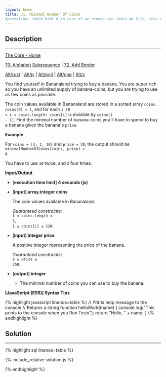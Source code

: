 ```yaml
---
layout: home
title: 71. Minimal Number Of Coins
#permalink: index.html # in case of we remove the index.md file, this doc will be the index page
---
```


<div class="row">
<div class="columnStmt" markdown="1">

## Description

---

[The Core - Home](../../code-signal-arcade-thecore/README.html)

[70. Alphabet Subsequence](../70_alphabetSubsequence/README.html) | [72. Add Border](../72_addBorder/README.html)

[Alt/rust](./Alt_rust/README.md) | [Alt/js](./Alt_js/README.html) | [Alt/py3](./Alt_py3/README.md) | [Alt/cpp](./Alt_cpp/README.md) | [Alt/c](./Alt_c/README.md)

You find yourself in Bananaland trying to buy a banana. You are super rich so you have an unlimited supply of banana-coins, but you are trying to use as few coins as possible.

The coin values available in Bananaland are stored in a sorted array <code>coins</code>. <code>coins[0] = 1</code>, and for each <code>i (0 < i < coins.length) coins[i]</code> is divisible by <code>coins[i - 1]</code>. Find the minimal number of banana-coins you'll have to spend to buy a banana given the banana's <code>price</code>.

**Example**

For <code>coins = [1, 2, 10]</code> and <code>price = 28</code>, the output should be
<code>minimalNumberOfCoins(coins, price) = 6</code>.

You have to use <code>10</code> twice, and <code>2</code> four times.

**Input/Output**

- **[execution time limit] 4 seconds (js)**

- **[input] array.integer coins**

  The coin values available in Bananaland.<br>

  _Guaranteed constraints:_<br>
  <code>1 ≤ coins.length ≤ 5</code>,<br> <code>1 ≤ coins[i] ≤ 120</code>.

- **[input] integer price**

  A positive integer representing the price of the banana.<br>

  _Guaranteed constraints:_<br>
  <code>8 ≤ price ≤ 250</code>.

- **[output] integer**
  - The minimal number of coins you can use to buy the banana.

**[JavaScript (ES6)] Syntax Tips**

{% highlight javascript linenos=table %}
// Prints help message to the console
// Returns a string
function helloWorld(name) {
console.log("This prints to the console when you Run Tests");
return "Hello, " + name;
}
{% endhighlight %}

</div>
<div class="columnSol" markdown="1">

## Solution

---

{% highlight sql linenos=table %}

{% include_relative solution.js %}

{% endhighlight %}

</div>
</div>
